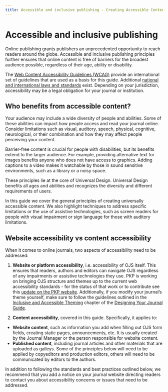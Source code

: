 ```yaml
---
title: Accessible and inclusive publishing - Creating Accessible Content
---
```


# Accessible and inclusive publishing

Online publishing grants publishers an unprecedented opportunity to reach readers around the globe. Accessible and inclusive publishing principles further ensures that online content is free of barriers for the broadest audience possible, regardless of their age, ability or disability.

The [Web Content Accessibility Guidelines (WCAG)](https://www.w3.org/WAI/WCAG21/quickref/) provide an international set of guidelines that are used as a basis for this guide. Additional [national and international laws and standards](https://webaim.org/articles/laws/world/) exist. Depending on your jurisdiction, accessibility may be a legal obligation for your journal or institution.

## Who benefits from accessible content?

Your audience may include a wide diversity of people and abilities. Some of these abilities can impact how people access and read your journal online. Consider limitations such as visual, auditory, speech, physical, cognitive, neurological, or their combination and how they may affect people perceiving your content.

Barrier-free content is crucial for people with disabilities, but its benefits extend to the larger audience. For example, providing alternative text for images benefits anyone who does not have access to graphics. Adding captions to a video makes it watchable by those in sound sensitive environments, such as a library or a noisy space.

These principles lie at the core of Universal Design. Universal Design benefits all ages and abilities and recognizes the diversity and different requirements of users.

In this guide we cover the general principles of creating universally accessible content. We also highlight techniques to address specific limitations or the use of assistive technologies, such as screen readers for people with visual impairment or sign language for those with auditory limitations.

## Website accessibility vs content accessibility

When it comes to online journals, two aspects of accessibility need to be addressed:

1. **Website or platform accessibility**, i.e. accessibility of OJS itself. This ensures that readers, authors and editors can navigate OJS regardless of any impairments or assistive technologies they use.
PKP is working on bringing OJS structure and themes up to the current web accessibility standards - for the status of that work or to contribute see this [update on the PKP website](https://pkp.sfu.ca/2020/05/21/is-your-journal-accessible-working-with-community-to-make-ojs-open-for-all/). Additionally, if you modify your journal’s theme yourself, make sure to follow the guidelines outlined in the [Inclusive and Accessible Theming](/designing-your-journal/en/inclusive-and-accessible-theming) chapter of the [Designing Your Journal Guide](/designing-your-journal/).

2. **Content accessibility**, covered in this guide. Specifically, it applies to:

- **Website content**, such as information you add when filling out OJS form fields, creating static pages, announcements, etc. It is usually created by the Journal Manager or the person responsible for website content.
- **Published content**, including journal articles and other materials that are uploaded as galleys. Some of the principles below will need to be applied by copyeditors and production editors, others will need to be communicated by editors to the authors.

In addition to following the standards and best practices outlined below, we recommend that you add a notice on your journal website directing readers to contact you about accessibility concerns or issues that need to be addressed.
